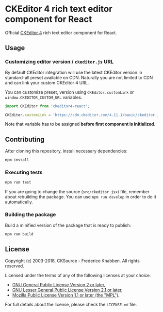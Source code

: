 # CKEditor 4 rich text editor component for React

Official [CKEditor 4](https://ckeditor.com/ckeditor-4/) rich text editor component for React.

## Usage

### Customizing editor version / `ckeditor.js` URL

By default CKEditor integration will use the latest CKEditor version in standard-all preset available on CDN. Naturally you are not limited to CDN and can link your custom CKEditor 4 URL.

You can customize preset, version using `CKEditor.customLink` or `window.CKEDITOR_CUSTOM_URL` variables.

```javascript
import CKEditor from 'ckeditor4-react';

CKEditor.customLink = 'https://cdn.ckeditor.com/4.11.1/basic/ckeditor.js';
```

Note that variable has to be assigned **before first component is initialized**.

## Contributing

After cloning this repository, install necessary dependencies:

```bash
npm install
```

### Executing tests

```bash
npm run test
```

If you are going to change the source (`src/ckeditor.jsx`) file, remember about rebuilding the package. You can use `npm run develop` in order to do it automatically.

### Building the package

Build a minified version of the package that is ready to publish:

```bash
npm run build
```

## License

Copyright (c) 2003-2018, CKSource - Frederico Knabben. All rights reserved.

Licensed under the terms of any of the following licenses at your
choice:

* [GNU General Public License Version 2 or later](http://www.gnu.org/licenses/gpl.html),
* [GNU Lesser General Public License Version 2.1 or later](http://www.gnu.org/licenses/lgpl.html),
* [Mozilla Public License Version 1.1 or later (the "MPL")](http://www.mozilla.org/MPL/MPL-1.1.html).

For full details about the license, please check the `LICENSE.md` file.
